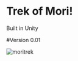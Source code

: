# Trek of Mori!

Built in Unity


#Version 0.01

![moritrek](https://user-images.githubusercontent.com/24571899/54577143-086f1180-49d1-11e9-921a-b0f209378343.jpg)
